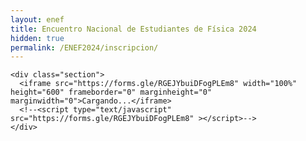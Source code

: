 ```yaml
---
layout: enef
title: Encuentro Nacional de Estudiantes de Física 2024
hidden: true
permalink: /ENEF2024/inscripcion/
---
```


<div class="no-pad-top" id="index-page">
  <div class="container">
  
    <div class="section">
      <iframe src="https://forms.gle/RGEJYbuiDFogPLEm8" width="100%" height="600" frameborder="0" marginheight="0" marginwidth="0">Cargando...</iframe>
      <!--<script type="text/javascript" src="https://forms.gle/RGEJYbuiDFogPLEm8" ></script>-->
    </div>
    
  </div>
</div>
